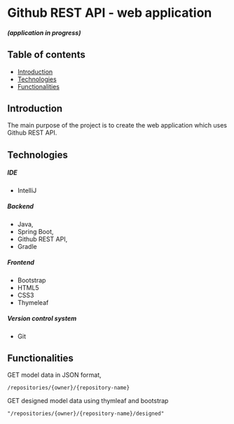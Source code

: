 # Github REST API - web application
##### (application in progress)
## Table of contents
* [Introduction](#introduction)
* [Technologies](#technologies)
* [Functionalities](#Functionalities)

## Introduction
The main purpose of the project is to create the web application which uses Github REST API. 


## Technologies

##### IDE
+ IntelliJ

##### Backend
+ Java,
+ Spring Boot, 
+ Github REST API,
+ Gradle

##### Frontend
+ Bootstrap
+ HTML5
+ CSS3
+ Thymeleaf

##### Version control system
+ Git

## Functionalities
GET model data in JSON format,

    /repositories/{owner}/{repository-name}
    
GET designed model data using thymleaf and bootstrap

    "/repositories/{owner}/{repository-name}/designed"

